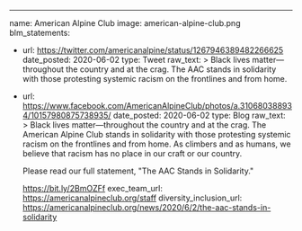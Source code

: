 ---
name: American Alpine Club
image: american-alpine-club.png
blm_statements:
  - url: https://twitter.com/americanalpine/status/1267946389482266625
    date_posted: 2020-06-02
    type: Tweet
    raw_text: >
     Black lives matter—throughout the country and at the crag. The AAC stands in solidarity with those protesting systemic racism on the frontlines and from home. 
  - url: https://www.facebook.com/AmericanAlpineClub/photos/a.310680388934/10157980875738935/
    date_posted: 2020-06-02
    type: Blog
    raw_text: >
     Black lives matter—throughout the country and at the crag. The American Alpine Club stands in solidarity with those protesting systemic racism on the frontlines and from home. As climbers and as humans, we believe that racism has no place in our craft or our country.
     
     Please read our full statement, "The AAC Stands in Solidarity."
     
     https://bit.ly/2BmOZFf
exec_team_url: https://americanalpineclub.org/staff
diversity_inclusion_url: https://americanalpineclub.org/news/2020/6/2/the-aac-stands-in-solidarity

